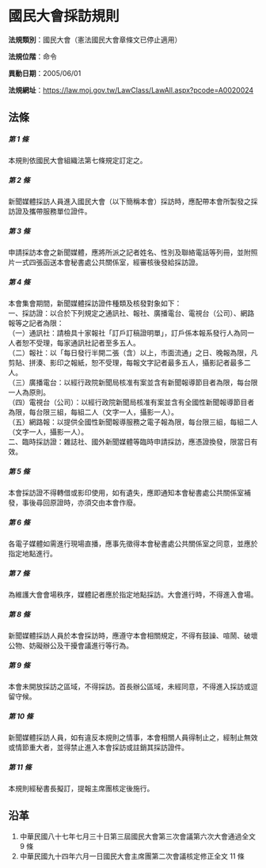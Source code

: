 # 國民大會採訪規則




**法規類別**：國民大會（憲法國民大會章條文已停止適用）

**法規位階**：命令

**異動日期**：2005/06/01  

**法規網址**：https://law.moj.gov.tw/LawClass/LawAll.aspx?pcode=A0020024



## 法條
##### 第 1 條
本規則依國民大會組織法第七條規定訂定之。

##### 第 2 條
新聞媒體採訪人員進入國民大會（以下簡稱本會）採訪時，應配帶本會所製發之採訪證及攜帶服務單位證件。

##### 第 3 條
申請採訪本會之新聞媒體，應將所派之記者姓名、性別及聯絡電話等列冊，並附照片一式四張函送本會秘書處公共關係室，經審核後發給採訪證。

##### 第 4 條
本會集會期間，新聞媒體採訪證件種類及核發對象如下：   
一、採訪證：以合於下列規定之通訊社、報社、廣播電台、電視台（公司）、網路報等之記者為限：  
（一）通訊社：請檢具十家報社「訂戶訂稿證明單」，訂戶係本報系發行人為同一人者恕不受理，每家通訊社記者至多五人。  
（二）報社：以「每日發行半開二張（含）以上，市面流通」之日、晚報為限，凡剪貼、拼湊、影印之報紙，恕不受理，每報文字記者最多五人，攝影記者最多二人。  
（三）廣播電台：以經行政院新聞局核准有案並含有新聞報導節目者為限，每台限一人為原則。  
（四）電視台（公司）：以經行政院新聞局核准有案並含有全國性新聞報導節目者為限，每台限三組，每組二人（文字一人，攝影一人）。  
（五）網路報：以提供全國性新聞報導服務之電子報為限，每台限三組，每組二人（文字一人，攝影一人）。  
二、臨時採訪證：雜誌社、國外新聞媒體等臨時申請採訪，應憑證換發，限當日有效。

##### 第 5 條
本會採訪證不得轉借或影印使用，如有遺失，應即通知本會秘書處公共關係室補發，事後尋回原證時，亦須交由本會作廢。

##### 第 6 條
各電子媒體如需進行現場直播，應事先徵得本會秘書處公共關係室之同意，並應於指定地點進行。

##### 第 7 條
為維護大會會場秩序，媒體記者應於指定地點採訪。大會進行時，不得進入會場。

##### 第 8 條
新聞媒體採訪人員於本會採訪時，應遵守本會相關規定，不得有鼓譟、喧鬧、破壞公物、妨礙辦公及干擾會議進行等行為。

##### 第 9 條
本會未開放採訪之區域，不得採訪。首長辦公區域，未經同意，不得進入採訪或逗留守候。

##### 第 10 條
新聞媒體採訪人員，如有違反本規則之情事，本會相關人員得制止之，經制止無效或情節重大者，並得禁止進入本會採訪或註銷其採訪證件。

##### 第 11 條
本規則經秘書長擬訂，提報主席團核定後施行。

## 沿革
1. 中華民國八十七年七月三十日第三屆國民大會第三次會議第六次大會通過全文 9  條
1. 中華民國九十四年六月一日國民大會主席團第二次會議核定修正全文 11  條
